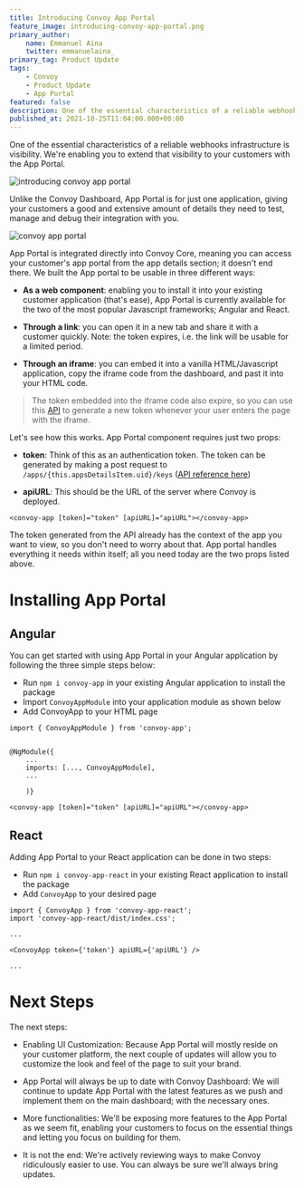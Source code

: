 ```yaml
---
title: Introducing Convoy App Portal
feature_image: introducing-convoy-app-portal.png
primary_author:
    name: Emmanuel Aina
    twitter: emmanuelaina_
primary_tag: Product Update
tags:
    - Convoy
    - Product Update
    - App Portal
featured: false
description: One of the essential characteristics of a reliable webhooks infrastructure is visibility. We're enabling you to extend that visibility to your customers. Unlike the Convoy Dashboard, App Portal is for just one application; giving your customers a good and extensive..
published_at: 2021-10-25T11:04:00.000+00:00
---
```


One of the essential characteristics of a reliable webhooks infrastructure is visibility. We're enabling you to extend that visibility to your customers with the App Portal.

![introducing convoy app portal](/blog-assets/introducing_convoy_app_portal.png)

Unlike the Convoy Dashboard, App Portal is for just one application, giving your customers a good and extensive amount of details they need to test, manage and debug their integration with you.

![convoy app portal](/blog-assets/convoy_app_portal.gif)

App Portal is integrated directly into Convoy Core, meaning you can access your customer's app portal from the app details section; it doesn't end there. We built the App portal to be usable in three different ways:

-   **As a web component**: enabling you to install it into your existing customer application (that's ease), App Portal is currently available for the two of the most popular Javascript frameworks; Angular and React.

-   **Through a link**: you can open it in a new tab and share it with a customer quickly. Note: the token expires, i.e. the link will be usable for a limited period.

-   **Through an iframe**: you can embed it into a vanilla HTML/Javascript application, copy the iframe code from the dashboard, and past it into your HTML code.

>The token embedded into the iframe code also expire, so you can use this [API](https://convoy.readme.io/reference/post_security-applications-appid-keys) to generate a new token whenever your user enters the page with the iframe.

Let's see how this works. App Portal component requires just two props:

-   **token**: Think of this as an authentication token. The token can be generated by making a post request to `/apps/{this.appsDetailsItem.uid}/keys` ([API reference here](https://convoy.readme.io/reference/post_security-applications-appid-keys))

-   **apiURL**: This should be the URL of the server where Convoy is deployed.

```html[Sample Integration for Angular]
<convoy-app [token]="token" [apiURL]="apiURL"></convoy-app>
```

The token generated from the API already has the context of the app you want to view, so you don't need to worry about that. App portal handles everything it needs within itself; all you need today are the two props listed above.

# Installing App Portal

## Angular

You can get started with using App Portal in your Angular application by following the three simple steps below:

-   Run `npm i convoy-app` in your existing Angular application to install the package
-   Import `ConvoyAppModule` into your application module as shown below
-   Add ConvoyApp to your HTML page

```javascript[Adding Convoy App Portal Module to your Page/Application Module]
import { ConvoyAppModule } from 'convoy-app';


@NgModule({
    ...
    imports: [..., ConvoyAppModule],
    ...

    )}
```

```html[Adding Convoy App Portal Component to your HTML page]
<convoy-app [token]="token" [apiURL]="apiURL"></convoy-app>
```

## React

Adding App Portal to your React application can be done in two steps:

-   Run `npm i convoy-app-react` in your existing React application to install the package
-   Add `ConvoyApp` to your desired page

```javascript[Adding Convoy App Portal Component to your Page Component]
import { ConvoyApp } from 'convoy-app-react';
import 'convoy-app-react/dist/index.css';

...

<ConvoyApp token={'token'} apiURL={'apiURL'} />

...
```

# Next Steps

The next steps:

-   Enabling UI Customization: Because App Portal will mostly reside on your customer platform, the next couple of updates will allow you to customize the look and feel of the page to suit your brand.

-   App Portal will always be up to date with Convoy Dashboard: We will continue to update App Portal with the latest features as we push and implement them on the main dashboard; with the necessary ones.

-   More functionalities: We'll be exposing more features to the App Portal as we seem fit, enabling your customers to focus on the essential things and letting you focus on building for them.

-   It is not the end: We're actively reviewing ways to make Convoy ridiculously easier to use. You can always be sure we'll always bring updates.
